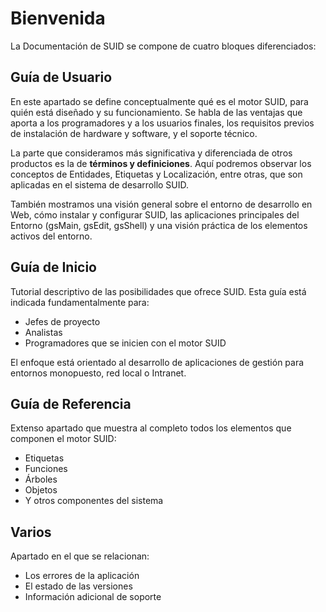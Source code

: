 # Bienvenida

La Documentación de SUID se compone de cuatro bloques diferenciados:

## Guía de Usuario

En este apartado se define conceptualmente qué es el motor SUID, para quién está diseñado y su funcionamiento. Se habla de las ventajas que aporta a los programadores y a los usuarios finales, los requisitos previos de instalación de hardware y software, y el soporte técnico.

La parte que consideramos más significativa y diferenciada de otros productos es la de **términos y definiciones**. Aquí podremos observar los conceptos de Entidades, Etiquetas y Localización, entre otras, que son aplicadas en el sistema de desarrollo SUID.

También mostramos una visión general sobre el entorno de desarrollo en Web, cómo instalar y configurar SUID, las aplicaciones principales del Entorno (gsMain, gsEdit, gsShell) y una visión práctica de los elementos activos del entorno.

## Guía de Inicio

Tutorial descriptivo de las posibilidades que ofrece SUID. Esta guía está indicada fundamentalmente para:

- Jefes de proyecto
- Analistas 
- Programadores que se inicien con el motor SUID

El enfoque está orientado al desarrollo de aplicaciones de gestión para entornos monopuesto, red local o Intranet.

## Guía de Referencia

Extenso apartado que muestra al completo todos los elementos que componen el motor SUID:

- Etiquetas
- Funciones
- Árboles
- Objetos
- Y otros componentes del sistema

## Varios

Apartado en el que se relacionan:

- Los errores de la aplicación
- El estado de las versiones
- Información adicional de soporte